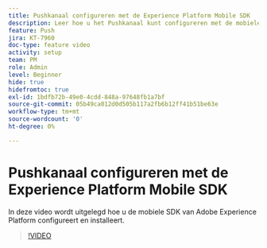 ```yaml
---
title: Pushkanaal configureren met de Experience Platform Mobile SDK
description: Leer hoe u het Pushkanaal kunt configureren met de mobiele SDK van Experience Cloud.
feature: Push
jira: KT-7960
doc-type: feature video
activity: setup
team: PM
role: Admin
level: Beginner
hide: true
hidefromtoc: true
exl-id: 1bdfb72b-49e0-4cdd-848a-97648fb1a7bf
source-git-commit: 05b49ca012d0d505b117a2fb6b12ff41b51be63e
workflow-type: tm+mt
source-wordcount: '0'
ht-degree: 0%

---
```



# Pushkanaal configureren met de Experience Platform Mobile SDK

In deze video wordt uitgelegd hoe u de mobiele SDK van Adobe Experience Platform configureert en installeert.

>[!VIDEO](https://video.tv.adobe.com/v/27699?quality=12&learn=on)
